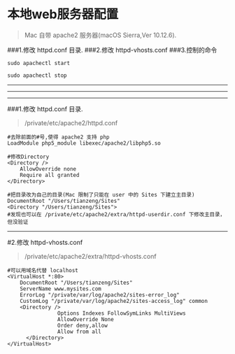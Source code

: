# 本地web服务器配置
>Mac 自带 apache2 服务器(macOS Sierra,Ver 10.12.6).



###1.修改 httpd.conf 目录.
###2.修改 httpd-vhosts.conf 
###3.控制的命令
```
sudo apachectl start

sudo apachectl stop
```

***
***
***


###1.修改 httpd.conf 目录.

> /private/etc/apache2/httpd.conf

```
#去除前面的#号,使得 apache2 支持 php
LoadModule php5_module libexec/apache2/libphp5.so

#修改Directory
<Directory />
    AllowOverride none
    Require all granted
</Directory>

#把目录改为自己的目录(Mac 限制了只能在 user 中的 Sites 下建立主目录)
DocumentRoot "/Users/tianzeng/Sites"
<Directory "/Users/tianzeng/Sites">
#发现也可以在 /private/etc/apache2/extra/httpd-userdir.conf 下修改主目录，但没验证

```

***

#2.修改 httpd-vhosts.conf 
>/private/etc/apache2/extra/httpd-vhosts.conf 

```
#可以用域名代替 localhost
<VirtualHost *:80>
    DocumentRoot "/Users/tianzeng/Sites"
    ServerName www.mysites.com
    ErrorLog "/private/var/log/apache2/sites-error_log"
    CustomLog "/private/var/log/apache2/sites-access_log" common
    <Directory />
                Options Indexes FollowSymLinks MultiViews
                AllowOverride None
                Order deny,allow
                Allow from all
      </Directory>
</VirtualHost>


```